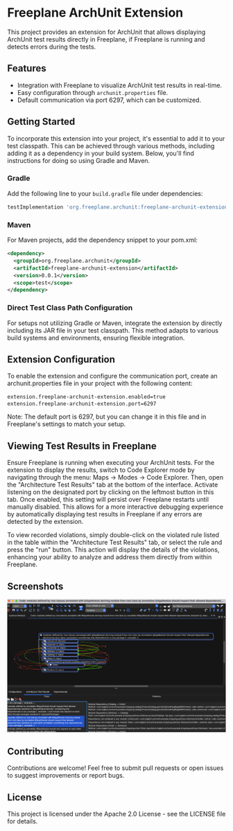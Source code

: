 # Freeplane ArchUnit Extension

This project provides an extension for ArchUnit that allows displaying ArchUnit test results directly in Freeplane, if Freeplane is running and detects errors during the tests.

## Features

- Integration with Freeplane to visualize ArchUnit test results in real-time.
- Easy configuration through `archunit.properties` file.
- Default communication via port 6297, which can be customized.

## Getting Started

To incorporate this extension into your project, it's essential to add it to your test classpath. This can be achieved through various methods, including adding it as a dependency in your build system. Below, you'll find instructions for doing so using Gradle and Maven.

### Gradle

Add the following line to your `build.gradle` file under dependencies:

```groovy
testImplementation 'org.freeplane.archunit:freeplane-archunit-extension:0.0.1'
```

### Maven

For Maven projects, add the dependency snippet to your pom.xml:

```xml
<dependency>
  <groupId>org.freeplane.archunit</groupId>
  <artifactId>freeplane-archunit-extension</artifactId>
  <version>0.0.1</version>
  <scope>test</scope>
</dependency>
```

### Direct Test Class Path Configuration

For setups not utilizing Gradle or Maven, integrate the extension by directly including its JAR file in your test classpath. This method adapts to various build systems and environments, ensuring flexible integration.

## Extension Configuration

To enable the extension and configure the communication port, create an archunit.properties file in your project with the following content:

```properties
extension.freeplane-archunit-extension.enabled=true
extension.freeplane-archunit-extension.port=6297
```

Note: The default port is 6297, but you can change it in this file and in Freeplane's settings to match your setup.

## Viewing Test Results in Freeplane

Ensure Freeplane is running when executing your ArchUnit tests. For the extension to display the results, switch to Code Explorer mode by navigating through the menu: Maps -> Modes -> Code Explorer. Then, open the "Architecture Test Results" tab at the bottom of the interface. Activate listening on the designated port by clicking on the leftmost button in this tab. Once enabled, this setting will persist over Freeplane restarts until manually disabled. This allows for a more interactive debugging experience by automatically displaying test results in Freeplane if any errors are detected by the extension.

To view recorded violations, simply double-click on the violated rule listed in the table within the "Architecture Test Results" tab, or select the rule and press the "run" button. This action will display the details of the violations, enhancing your ability to analyze and address them directly from within Freeplane.

## Screenshots

![Freeplane Architecture Test Result View](images/testResultsMap.png)

## Contributing
Contributions are welcome! Feel free to submit pull requests or open issues to suggest improvements or report bugs.

## License

This project is licensed under the Apache 2.0 License - see the LICENSE file for details.

